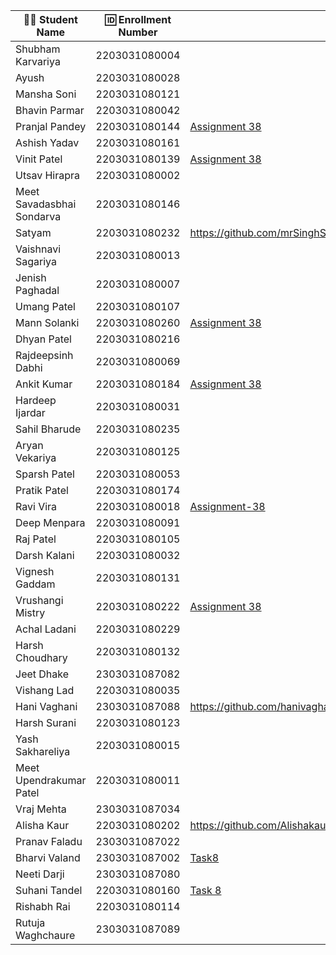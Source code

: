 | 👩‍🎓 Student Name               | 🆔 Enrollment Number | Assignment 38 URL | ReactJS Assignments Repo |
|--------------------------------|----------------------|-------------------|-------------|
| Shubham Karvariya              | 2203031080004        |                   |             |
| Ayush                          | 2203031080028        |                   |             |
| Mansha Soni                    | 2203031080121        |                   |             |
| Bhavin Parmar                  | 2203031080042        |                   |             |
| Pranjal Pandey                 | 2203031080144        | [Assignment 38](https://github.com/Pranjallpandey1504/React_Assignments/tree/main/Task8)                   |[Github](https://github.com/Pranjallpandey1504/React_Assignments)             |
| Ashish Yadav                   | 2203031080161        |                   |             |
| Vinit Patel                    | 2203031080139        | [Assignment 38](https://github.com/Vinitpatel28/React/tree/main/Task8)|[GitHub](https://github.com/Vinitpatel28/React)|
| Utsav Hirapra                  | 2203031080002        |                   |             |
| Meet Savadasbhai Sondarva      | 2203031080146        |                   |             |
| Satyam                         | 2203031080232        |https://github.com/mrSinghSatyam/ReactJS/tree/main/Task-8|https://github.com/mrSinghSatyam/ReactJS|
| Vaishnavi Sagariya             | 2203031080013        |                   |             |
| Jenish Paghadal                | 2203031080007        |                   |             |
| Umang Patel                    | 2203031080107        |                   |             |
| Mann Solanki                   | 2203031080260        |[Assignment 38](https://github.com/MannSolanki/ReactWDFAssignment/tree/main/task8) |[Github](https://github.com/MannSolanki/ReactWDFAssignment/) |
| Dhyan Patel                    | 2203031080216        |                   |             |
| Rajdeepsinh Dabhi              | 2203031080069        |                   |             |
| Ankit Kumar                    | 2203031080184        | [Assignment 38](https://github.com/Ankiitsuthar/ReactJS/tree/main/Task8/Assignment8)                  | [GitHub](https://github.com/Ankiitsuthar/ReactJS)            |
| Hardeep Ijardar                | 2203031080031        |                   |             |
| Sahil Bharude                  | 2203031080235        |                   |             |
| Aryan Vekariya                 | 2203031080125        |                   |             |
| Sparsh Patel                   | 2203031080053        |                   |             |
| Pratik Patel                   | 2203031080174        |                   |             |
| Ravi Vira                      | 2203031080018        |[Assignment-38](https://github.com/Ravi-vira/ReactWDF_assignment/blob/main/Task8/src/App.jsx)|[git](https://github.com/Ravi-vira/ReactWDF_assignment)|
| Deep Menpara                   | 2203031080091        |                   |             |
| Raj Patel                      | 2203031080105        |                   |             |
| Darsh Kalani                   | 2203031080032        |                   |             |
| Vignesh Gaddam                 | 2203031080131        |                   |             |
| Vrushangi Mistry               | 2203031080222        |    [Assignment 38](https://github.com/Vrushi14/ReactJS/tree/main/Task8)               |      [Github](https://github.com/Vrushi14/ReactJS/)       |
| Achal Ladani                   | 2203031080229        |                   |             |
| Harsh Choudhary                | 2203031080132        |                   |             |
| Jeet Dhake                     | 2303031087082        |                   |             |
| Vishang Lad                    | 2203031080035        |                   |             |
| Hani Vaghani                   | 2303031087088        |https://github.com/hanivaghani/ReactJSAssignment/blob/main/task8/assignment8/src/App.jsx|https://github.com/hanivaghani/ReactJSAssignment/tree/main|
| Harsh Surani                   | 2203031080123        |                   |             |
| Yash Sakhareliya               | 2203031080015        |                   |             |
| Meet Upendrakumar Patel        | 2203031080011        |                   |             |
| Vraj Mehta                     | 2303031087034        |                   |             |
| Alisha Kaur                    | 2203031080202        | https://github.com/Alishakaur431/React_Assignments/tree/main/Task8/src/components                  |   https://github.com/Alishakaur431/React_Assignments          |
| Pranav Faladu                  | 2303031087022        |                   |             |
| Bharvi Valand                  | 2303031087002        |[Task8](https://github.com/bharvivaland/ReactAssignments/blob/main/task8/src/components/Person.jsx)|[Github](https://github.com/bharvivaland/ReactAssignments.git)|
| Neeti Darji                    | 2303031087080        |                   |             |
| Suhani Tandel                  | 2203031080160        |  [Task 8](https://github.com/SuhaniTandel/React/tree/main/Task8) |  [Github](https://github.com/SuhaniTandel/React)|
| Rishabh Rai                    | 2203031080114        |                   |             |
| Rutuja Waghchaure              | 2303031087089        |                   |             |
